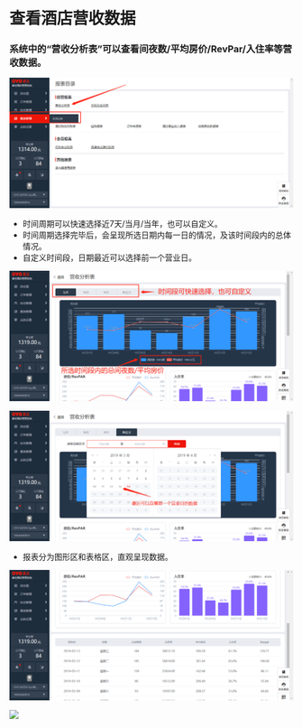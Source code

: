 # 查看酒店营收数据

### 系统中的“营收分析表”可以查看间夜数/平均房价/RevPar/入住率等营收数据。

![](../../../.gitbook/assets/image%20%28115%29.png)

* 时间周期可以快速选择近7天/当月/当年，也可以自定义。 
* 时间周期选择完毕后，会呈现所选日期内每一日的情况，及该时间段内的总体情况。 
* 自定义时间段，日期最近可以选择前一个营业日。

![](../../../.gitbook/assets/image%20%28635%29.png)

![](../../../.gitbook/assets/image%20%28268%29.png)

* 报表分为图形区和表格区，直观呈现数据。

![](../../../.gitbook/assets/image%20%28381%29.png)

![](https://uploader.shimo.im/f/eufzZCdoLaI108MW.png!thumbnail)



